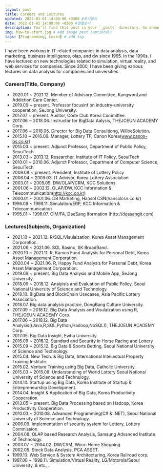 ```yaml
---
layout: post
title: Careers and Lectures
updated: 2022-01-01 14:00:00 +0300 #표시날짜
date: 2022-01-01 14:00:00 +0300 #정렬순서
description: You’ll find this post in your `_posts` directory. Go ahead and edit it and re-build the site to see your changes. # Add post description (optional)
img: how-to-start.jpg # Add image post (optional)
tags: [Programming, Learn] # add tag
---
```

I have been working in IT-related companies in data analysis, data marketing, business intelligence, olap, and dw since 1995. In the 1990s. I have lectured on new technologies related to simulation, virtual reality, and web services for companies. Since 2000, I have been giving various lectures on data analysis for companies and universities.

### Careers(Title, Company)
* 2020.01 ~ 2021.12\. Member of Advisory Committee, 	KangwonLand Addiction Care Center.
* 2019.09 ~ present\. Professor focusinf on industry-university cooperation, SeJong University.
* 2017.07 ~ present\. Auditor, Code Club Korea Committee.
* 2017.06 ~ 2018.06\. Instructor for BigData Aalysis, THEJOEUN ACADEMY Corp.
* 2017.06 ~ 2018.05\. Director for Big Data Consultiong, WillbeSolution.
* 2015.10 ~ 2016.06\. Manager, Lottery TF, Canon Korea(www.canon-bs.co.kr) 
* 2015.03 ~ present\. Adjunct Professor, Department of Public Policy, SeoulTech 
* 2013.03 ~ 2013.12\. Researcher, Institute of IT Policy, SeoulTech
* 2010.01 ~ 2010.06\. Adjunct Professor, Department of Computer Science, SeoulTech 
* 2009.08 ~ present\. President, Institute of Lottery Policy
* 2006.04 ~ 2009.03\. IT Advisor, Korea Lottery Association 
* 2003.01 ~ 2005.05\. DW/OLAP/CRM, KCC Solutions
* 2001.06 ~ 2002.12\. OLAP/DW, KCC Information & Telecommunication(http://kcc.co.kr) 
* 2000.01 ~ 2001.06\. DB Marketing, Hansol CSN(hansolcsn.co.kr)
* 1996.08 ~ 1999.11\. Simulation/ERP, KCC Information & Telecommunication 
* 1995.01 ~ 1996.07\. CIM/FA, DaeSang Iformation (http://deasangit.com)

### Lectures(Subjects, Organization)
* 2021.10 ~ 2021.12\. R/SQL/Visulaization, Korea Asset Management Corporation.
* 2021.06 ~ 2021.06\. SQL Basinc, SK BroadBand.
* 2020.10 ~ 2021.11\. R, Kamco Fund Analysis for Personal Debt, Korea Asset Management Corporation.
* 2020.04 ~ 2021.06\. R, Happy Fund Analysis for Personal Debt, Korea Asset Management Corporation.
* 2019.09 ~ present\. Big Data Analysis and Mobile App, SeJong University.
* 2018.09 ~ 2018.12\. Analyisis and Evaluation of Public Policy, Seoul National University of Science and Technology.
* 2018.10\.           BigData and BlockChain Usecases, Asia Pacific Lottery Association.
* 2018.07\.	          Big data analysis practice, DongBang Culture University.
* 2017.09 ~ 2018.12\. Big Data Analysis and Visulaization using R, THEJOEUN ACADEMY Corp.
* 2017.06 ~ 2018.12\. Big Data Analysis((Java,R,SQL,Python,Hadoop,NoSQL)), THEJOEUN ACADEMY Corp.
* 2017.05.  	      Big Data Insight, Ewha University.
* 2016.09 ~ 2016.12\. Standard and Security in Horse Racing and Lottery 
* 2015.09 ~ 2015.12\. Big Data & Sports Betting, Seoul National University of Science and Technology.
* 2015.04\.           New Tech. & Big Data, International Intellectual Property Training Institute. 
* 2015.02\.	          Venture Training using Big Data, Catholic University.
* 2015.03 ~ 2015.08\. Understanding of World Lottery Seoul National University of Science and Technology.
* 2014.10\.           Startup using Big Data, Korea Institute of Startup & Entrepreneurship Development.
* 2014.04\.           Insight & Application of Big Data, Korea Productivity Cooperation.
* 2013.05 ~ present\. Big Data Processing based on Hadoop, Korea Productivity Cooperation.
* 2010.03 ~ 2010.08\. Advanced Programming(C# & .NET), Seoul National University of Science and Technology.
* 2006.09\.           Implementation of security system for Lottery, Lottery Commission.
* 2004.08\.           OLAP based Research Analysis, Samsung Advanced Institute of Technology.
* 2003.07 ~ 2004.02\. DW/CRM, Woori Home Shopping.
* 2002.05\.           Stock Data Analysis, PCA ASSET.
* 1999.10\.           Web Service & System Architecturing, Korea Railroad corp.
* 1997.08 ~ 1998.11\. Simulation/Virtual Reality, LG/Motorola/Seoul University, & etc.,.